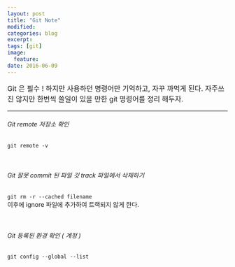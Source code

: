 ```yaml
---
layout: post
title: "Git Note"
modified:
categories: blog
excerpt:
tags: [git]
image:
  feature:
date: 2016-06-09
---
```

<p style="font-size: 16px">
Git 은 필수 ! 하지만 사용하던 명령어만 기억하고, 자꾸 까먹게 된다. 자주쓰진 않지만 한번씩 쓸일이 있을 만한 git 명령어를 정리 해두자. 
</p>
<hr>

###### Git remote 저장소 확인
`git remote -v`

<br>

###### Git 잘못 commit 된 파일 깃 track 파일에서 삭제하기 
`git rm -r --cached filename`<br>
이후에 ignore 파일에 추가하여 트랙되지 않게 한다.

<br>

###### Git 등록된 환경 확인 ( 계정 )
`git config --global --list`

<br>

